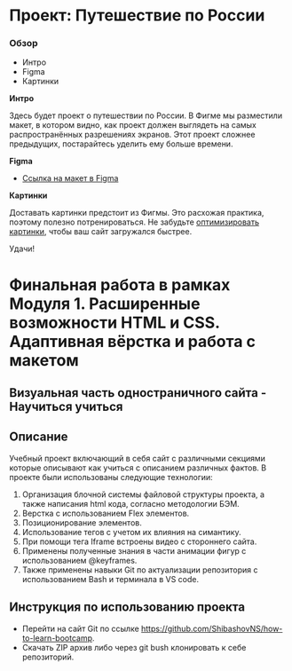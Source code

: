 # Проект: Путешествие по России

### Обзор
* Интро
* Figma
* Картинки

**Интро**

Здесь будет проект о путешествии по России.
В Фигме мы разместили макет, в котором видно, как проект должен выглядеть на самых распространённых разрешениях экранов.
Этот проект сложнее предыдущих, постарайтесь уделить ему больше времени.

**Figma**

* [Ссылка на макет в Figma](https://www.figma.com/file/5S2WSbEFL6awjVWJ0NWL8Q/Sprint-3_-Russia-_-desktop-mobile?node-id=28503%3A0)

**Картинки**

Доставать картинки предстоит из Фигмы. Это расхожая практика, поэтому полезно потренироваться.
Не забудьте [оптимизировать картинки](https://tinypng.com/), чтобы ваш сайт загружался быстрее.

Удачи!

# Финальная работа в рамках Модуля 1. Расширенные возможности HTML и CSS. Адаптивная вёрстка и работа с макетом

## Визуальная часть одностраничного сайта - Научиться учиться

## Описание

Учебный проект включающий в себя сайт с различными секциями которые описывают как учиться с описанием различных фактов.
В проекте были использованы следующие технологии:

1. Организация блочной системы файловой структуры проекта, а также написания html кода, согласно методологии БЭМ.
2. Верстка с использованием Flex элементов.
3. Позиционирование элементов.
4. Использование тегов с учетом их влияния на симантику.
5. При помощи тега Iframe встроены видео с стороннего сайта.
6. Применены полученные знания в части анимации фигур с использованием @keyframes.
7. Также применены навыки Git по актуализации репозитория с использованием Bash и терминала в VS code.

## Инструкция по использованию проекта

- Перейти на сайт Git по ссылке https://github.com/ShibashovNS/how-to-learn-bootcamp.
- Скачать ZIP архив либо через git bush клонировать к себе репозиторий.
